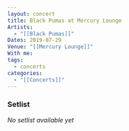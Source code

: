 ```yaml
---
layout: concert
title: Black Pumas at Mercury Lounge
Artists:
  - "[[Black Pumas]]"
Dates: 2019-07-29
Venue: "[[Mercury Lounge]]"
With me:
tags:
  - concerts
categories:
  - "[[Concerts]]"
---
```


### Setlist
*No setlist available yet*

